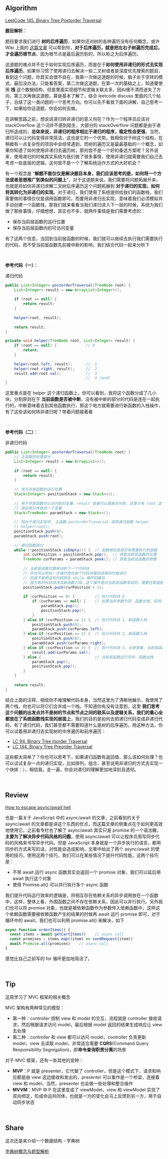 ## Algorithm

[LeetCode 145. Binary Tree Postorder Traversal](https://leetcode.com/problems/binary-tree-postorder-traversal/)

**题目解析**：

题目要求我们进行 **树的后序遍历**，如果你还对树的各种遍历没有任何概念，或许 Wiki 上面的 [这篇文章](https://zh.wikipedia.org/wiki/%E6%A0%91%E7%9A%84%E9%81%8D%E5%8E%86) 可以帮到你，**对于后序遍历，就是把左右子树遍历完成后，才会遍历根节点**，因为根节点是最后遍历到的，所以称之为后序遍历。

这道题的难点并不在于如何实现后序遍历，而是在于**如何使用非递归的形式去实现后序遍历**，如果你习惯了使用递归去解决一些二叉树或者是深度优先搜索的题目，看到这个问题，你其实会很不自在，我第一次做这道题的时候，脑子处于空转的模式，最后没办法，只能看答案，第二次做这道题，在第一次的基础之上，知道要使用 **栈** 这个数据结构，但是里面实现细节和逻辑关联太多，因纠缠不清而迷失了方向，第三次再做这道题，算是基本了解了，结合 leetcode discuss 里面的几个帖子，总结了这一类问题的一个思考方向。你可以先不看我下面的讲解，自己思考一下，如果给你这道题，你会如何去做。

在讲解思路之前，想说说递归转非递归的意义何在？作为一个程序员应该对 stackOverflow 这个词并不感到陌生，大部分的 stackOverflow 问题都是由于递归所造成的，**总体来说，非递归的程序相比于递归的程序，稳定性会更强**，当然，递归可以让代码变得非常简洁，这也是它的一个优势。我相信对于树这个结构，在稍微有一点复杂性的项目中会经常遇到，而树的遍历又是最最基础的一个概念，如果你知道了如何使用非递归去遍历树，那何尝不是一个好的备选方案呢？另外说来，使用递归的时候其实系统为我们做了很多事情，使用非递归就需要我们自己去考虑一些底层的逻辑，这何尝不是一个了解系统运作方式的大好机会？

有一个观念是 “**解题不能仅仅是解决题目本身，我们应该思考的是，如何将一个方法或者思想推广到类似的问题上**”，对于这道题来说，我们需要将问题拓展开来，也就是将如何非递归求解二叉树后序遍历这个问题拓展到 **对于递归的实现，如何将其转化为非递归的实现**。对于递归，我们使用了系统提供给我们的函数栈，我们需要做的事情仅仅是调用函数即可。而要用非递归去实现，意味着我们必须模拟并手动创建一个函数栈，那我们就来看看当我们递归进入下一层的时候，系统为我们做了那些事情，仔细想想，其实也不多，就两件事情是我们需要考虑的：
* 保存当前层函数的运行位置
* 保存当前层函数内的可访问变量

有了这两个信息，当回到当前层函数的时候，我们就可以继续去执行我们需要执行的代码，而不受当前层函数先前被中断的影响，我们结合代码一起来分析下

<br>

**参考代码（一）**：

递归代码
```java
public List<Integer> postorderTraversal(TreeNode root) {
    List<Integer> result = new ArrayList<Integer>();
    
    if (root == null) {
        return result;
    }
    
    helper(root, result);
    
    return result;
}

private void helper(TreeNode root, List<Integer> result) {
    if (root == null) {             // 0
        return;
    }
    
    helper(root.left, result);      //  1
    helper(root.right, result);     //  2
    result.add(root.val);           //  3
                                    //  4 (end)
}
```

这里重点是在 helper 这个递归函数上，你可以看到，我将这个函数分成了几小块，分割原则在于 **当前函数是否被中断**，没有被中断的部分的代码是连在一起执行的，中断意味着去到其他函数执行，那这个地方就需要进行新函数的入栈操作，有了这些该如何转非递归呢？带着问题接着看

<br>

**参考代码（二）**：

非递归代码
```java
public List<Integer> postorderTraversal(TreeNode root) {
    // 主函数预处理部分
    List<Integer> result = new ArrayList<>();
    
    if (root == null) {
        return result;
    }
    
    // 用于存放函数的运行位置
    Stack<Integer> positionStack = new Stack<>();
    
    // 用于存放函数可以访问到的变量，result 变量可以直接访问到，这里只有 root 这个变量是需要传递的
    // 因此就只存放这一个变量
    Stack<TreeNode> paramStack = new Stack<>();
    
    // 相当于递归实现中, 主函数 postorderTraversal 调用递归函数 helper
    // helper(root);
    positionStack.push(0);
    paramStack.push(root);
        
    // 递归函数部分
    while (!positionStack.isEmpty()) {  // 函数栈检查是否有需要执行的函数
        int curPosition = positionStack.pop();  // 获取当前层函数的位置
        TreeNode curParams = paramStack.peek(); // 获取当前层函数的参数
        
        // 当前层函数位置移动到下一个代码块
        // 你也可以把这一步操作放在每个代码块最后结束的时候进行
        // 但是不能把这句代码放在 while 循环的最后
        // 因为有的代码块涉及新函数入栈，这个操作是对当前层函数来说的，需要在新函数入栈之前执行
        positionStack.push(curPosition + 1);
        
        if (curPosition == 0) {         // 执行代码块 0 
            if (curParams == null) {    // 如果当前参数为空，函数出栈，否则，当前层函数继续执行
                paramStack.pop();
                positionStack.pop();
            }
        } else if (curPosition == 1) {  // 执行代码块 1，新函数入栈
            positionStack.push(0);
            paramStack.push(curParams.left);
        } else if (curPosition == 2) {  // 执行代码块 2，新函数入栈
            positionStack.push(0);
            paramStack.push(curParams.right);
        } else if (curPosition == 3) {  // 执行代码块 3，记录答案，当前层函数继续执行
            result.add(curParams.val);
        } else {                        // 当前层函数运行完毕，函数出栈
            paramStack.pop();
            positionStack.pop();
        }
    }
    
    return result;
}
```

结合上面的注释，相信你不难理解代码本身，当然这里为了清晰地展示，我使用了两个栈，你也可以将它们合并成一个栈。不知道你有没有注意到，这里 **我们思考这个问题的出发点并不是树的节点和节点之间的联系以及逻辑关系，我们的重心全都放在了系统函数栈实现的层面上**，我们的目的是如何去把递归代码变成非递归代码，有了递归代码，我们甚至都不需要知道什么是树的后序遍历。用这种方法，你可以试着用非递归去实现树的中序遍历和前序遍历：
* [LC 94. Binary Tree Inorder Traversal](https://leetcode.com/problems/binary-tree-inorder-traversal/)
* [LC 144. Binary Tree Preorder Traversal](https://leetcode.com/problems/binary-tree-preorder-traversal/)

这些都太简单了？你也可以思考下，如果递归函数有返回值，那么该如何处理？也可以试试复杂一点的递归实现，比如排列，组合，甚至说用非递归的方式去实现一个快排：），相信我，走一遍，你会对递归的理解更加地深刻且透彻。

<br>

## Review
[How to escape async/await hell](https://medium.com/free-code-camp/avoiding-the-async-await-hell-c77a0fb71c4c)

也是一篇关于 JavaScript 中的 async/await 的文章，之前看到的关于 async/await 的文章都是讲这个东西的优点，而这篇文章的侧重点在于如何更高效地使用它。之前看专栏也了解了 async/await 其实只是 promise 的一个语法糖，**主要为了解决异步代码风格的问题**，使用 async/await 可以让程序员用写同步代码的风格来书写异步代码。但是 JavaScript 本身就是一个异步执行的语言，都用同步的方式来写的话，对性能会造成影响，文章中给出了两个 async/await 的使用的技巧，使用这两个技巧，我们可以在某些情况下提升代码性能，这两个技巧是：
* 不带 await 运行 async 函数其实会返回一个 promise 对象，我们可以延后用 await 执行这个对象
* 使用 Promise.all() 可以并行执行多个 async 函数

我们提升代码运行效率的逻辑是，将相互存在依赖关系的异步调用放在一个函数中，这样，整体上看，外围函数之间不存在依赖关系，因此可以并行执行。另外我们也可以将 promise 对象，也就是被依赖函数作为参数传入依赖函数中，这样这个依赖函数需要被依赖函数产生的结果的时候再 await 运行 promise 即可，对于循环中的 await，我们也可以利用 promise.all() 来解决，如下
```javascript
async function orderItems() {
  const items = await getCartItems()    // async call
  const promises = items.map((item) => sendRequest(item))
  await Promise.all(promises)    // async call
}
```
感觉比自己之前写的 for 循环更加地简洁了。

<br>

## Tip
这周学习了 MVC 框架的相关概念

MVC 架构有两种常见的模型：
* 第一种：controller 控制 view 和 model 的交互，流程就是 controller 接收请求，然后根据请求访问 model，最后根据 model 返回的结果生成响应让 view 去处理
* 第二种：controller 和 view 都可以访问 model，controller 负责更新 model，view 去读取 model，非常适合需要 **CQRS**(Command Query Responsibility Segregation)，即**命令查询职责分离**的场景

对于 MVC 框架，还有一些其他的变种：
* **MVP**：P 就是 presenter，它代替了 controller，但是这个模式下，请求和响应都是由 view 这边接收和发出的，presenter 可以看作是一个桥梁，连接着 view 和 model，当然，presenter 也会做一些处理和整合操作
* **MVVM**：MVP 中 P 在这里变成了 viewModel，view 和 viewModel 实现了双向绑定，形成命运共同体，也就是一方的变化会马上反馈到另一方，用于自动同步状态
    
<br>

## Share
这次还是来介绍一个数据结构 - 字典树

[字典树概念与题型解析](./字典树概念与题型解析.md)